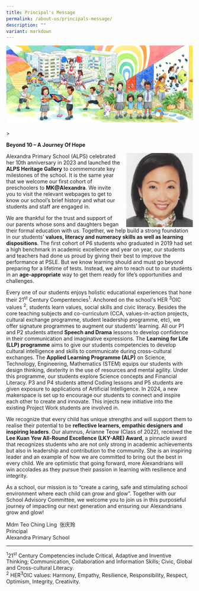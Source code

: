 ```yaml
---
title: Principal's Message
permalink: /about-us/principals-message/
description: ""
variant: markdown
---
```

![](/images/School%20Leaders/P_banner_photo.png)




 &gt;

**Beyond 10 – A Journey Of Hope**

<img src="/images/Principal%20Photo.jpg" style="width:180px;height:200px;margin-left:15px;" align="right">

       

Alexandra Primary School (ALPS) celebrated her 10th anniversary in 2023 and launched the **ALPS Heritage Gallery** to commemorate key milestones of the school. It is the same year that we welcome our first cohort of preschoolers to **MK@Alexandra**. We invite you to visit the relevant webpages to get to know our school’s brief history and what our students and staff are engaged in.

We are thankful for the trust and support of our parents whose sons and daughters began their formal education with us. Together, we help build a strong foundation in our students’ **values, literacy and numeracy skills as well as learning dispositions**. The first cohort of P6 students who graduated in 2019 had set a high benchmark in academic excellence and year on year, our students and teachers had done us proud by giving their best to improve the performance at PSLE. But we know learning should and must go beyond preparing for a lifetime of tests. Instead, we aim to reach out to our students in an **age-appropriate** way to get them ready for life’s opportunities and challenges.

Every one of our students enjoys holistic educational experiences that hone their 21<sup>st</sup> Century Compentencies<sup>1</sup>. Anchored on the school's  HER         <sup>3</sup>OIC values <sup>2</sup>, students learn values, social skills and civic literacy. Besides the core teaching subjects and co-curriculum (CCA, values-in-action projects, cultural exchange programme, student leadership programme, etc), we offer signature programmes to augment our students’ learning. All our P1 and P2 students attend **Speech and Drama** lessons to develop confidence in their communication and imaginative expressions. The **Learning for Life (LLP) programme** aims to give our students competencies to develop cultural intelligence and skills to communicate during cross-cultural exchanges. The **Applied Learning Programme (ALP)** on Science, Technology, Engineering, Mathematics (STEM) equips our students with design thinking, dexterity in the use of resources and mental agility. Under this programme, our students explore Science concepts and Financial Literacy. P3 and P4 students attend Coding lessons and P5 students are given exposure to applications of Artificial Intelligence. In 2024, a new makerspace is set up to encourage our students to connect and inspire each other to create and innovate. This injects new initiative into the existing Project Work students are involved in.&nbsp;

We recognize that every child has unique strengths and will support them to realise their potential to be **reflective learners, empathic designers and inspiring leaders**. Our alumnus, Arianne Teow (Class of 2022), received the **Lee Kuan Yew All-Round Excellence (LKY-ARE) Award**, a pinnacle award that recognizes students who are not only strong in academic achievements but also in leadership and contribution to the community. She is an inspiring leader and an example of how we are committed to bring out the best in every child. We are optimistic that going forward, more Alexandrians will win accolades as they pursue their passion in learning with resilience and integrity.

As a school, our mission is to “create a caring, safe and stimulating school environment where each child can grow and glow”. Together with our School Advisory Committee, we welcome you to join us in this purposeful journey of impacting our next generation and ensuring our Alexandrians grow and glow!


 
Mdm Teo Ching Ling&nbsp; 张庆玲   
Principal    
Alexandra Primary School

* * *
 <sup>1</sup>21<sup>st</sup> Century Competencies include Critical, Adaptive and Inventive Thinking; Communication, Collaboration and Information Skills; Civic, Global and Cross-cultural Literacy. <br>
<sup>2</sup>
HER<sup>3</sup>OIC values:&nbsp;Harmony, Empathy, Resilience, Responsibility, Respect, Optimism, Integrity, Creativity.